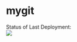 # mygit
Status of Last Deployment:<br>
<img src="https://github.com/matemaaan/mygit/workflows/check/badge.svg?branch=master"><br>
